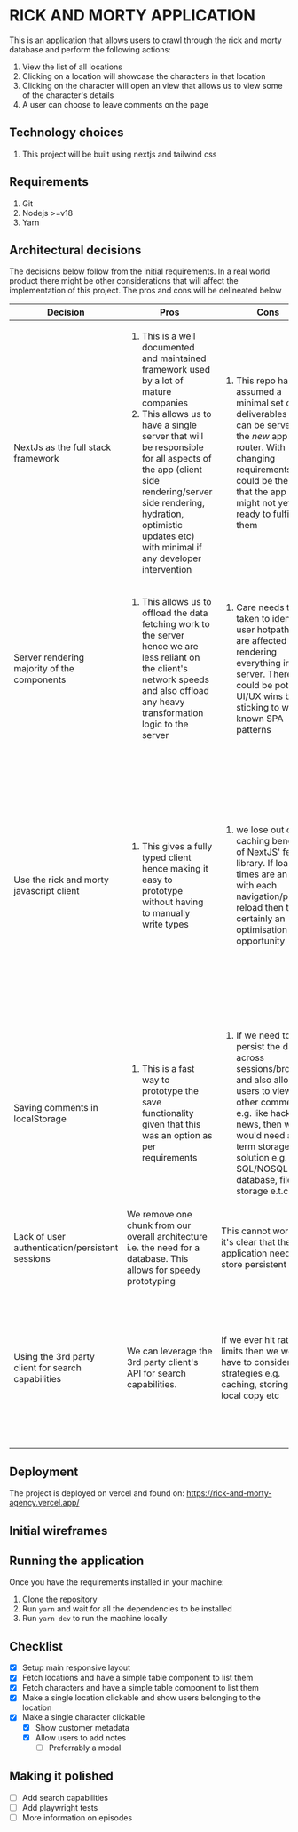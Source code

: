 # RICK AND MORTY APPLICATION
This is an application that allows users to crawl through the rick and morty database and perform the following actions:
1. View the list of all locations
2. Clicking on a location will showcase the characters in that location
3. Clicking on the character will open an view that allows us to view some of the character's details
4. A user can choose to leave comments on the page

## Technology choices
1. This project will be built using nextjs and tailwind css

## Requirements
1. Git
2. Nodejs >=v18
3. Yarn

## Architectural decisions
The decisions below follow from the initial requirements. In a real world product there might be other considerations that will affect the implementation of this project. The pros and cons will be delineated below

| Decision                                           | Pros                                                                                                                                                                                                                                                                                                                                         | Cons                                                                                                                                                                                                                                          | Other notes                                                                                                                                                                                                                                             |
|----------------------------------------------------|----------------------------------------------------------------------------------------------------------------------------------------------------------------------------------------------------------------------------------------------------------------------------------------------------------------------------------------------|-----------------------------------------------------------------------------------------------------------------------------------------------------------------------------------------------------------------------------------------------|---------------------------------------------------------------------------------------------------------------------------------------------------------------------------------------------------------------------------------------------------------|
| NextJs as the full stack framework                 | <ol>   <li>This is a well documented and maintained framework used by a lot of mature companies</li>   <li>This allows us to have a single server that will be responsible for all aspects of the app (client side rendering/server side rendering, hydration, optimistic updates etc) with minimal if any developer intervention</li> </ol> | <ol>   <li>This repo has assumed a minimal set of deliverables that can be served by the *new* app router. With changing requirements it could be the case that the app router might not yet be ready to fulfill them</li>  </ol>             | The developer chose to test the new app router functionality on this project.                                                                                                                                                                           |
| Server rendering majority of the components        | <ol>   <li>This allows us to offload the data fetching work to the server hence we are less reliant on the client's network speeds and also offload any heavy transformation logic to the server</li> </ol>                                                                                                                                  | <ol>   <li>Care needs to be taken to identify user hotpaths that are affected by rendering everything in the server. There could be potential UI/UX wins by sticking to well known SPA patterns</li> </ol>                                    |                                                                                                                                                                                                                                                         |
| Use the rick and morty javascript client           | <ol>   <li>This gives a fully typed client hence making it easy to prototype without having to manually write types</li> </ol>                                                                                                                                                                                                               | <ol>   <li>we lose out on the caching benefits of NextJS' fetch library. If load times are an issue with each navigation/page reload then this is certainly an optimisation opportunity</li> </ol>                                            | It remains to be seen if we can leverage some sort of caching for this sort of thing with the 3rd party client without necessarily having to remove it and drop down to `fetch` e.g using a caching library like `memory-cache` or a 3rd party provider |
| Saving comments in localStorage                    | <ol>  <li>This is a fast way to prototype the save functionality given that this was an option as per requirements</li> </ol>                                                                                                                                                                                                                | <ol>   <li>If we need to persist the data across sessions/browsers and also allow users to view other comments e.g. like hacker news, then we would need a long term storage solution e.g. SQL/NOSQL database, file storage e.t.c</li>  </ol> |                                                                                                                                                                                                                                                         |
| Lack of user authentication/persistent sessions    | We remove one chunk from our overall architecture i.e. the need for a database. This allows for speedy prototyping                                                                                                                                                                                                                           | This cannot work if it's clear that the application needs to store persistent data                                                                                                                                                            |                                                                                                                                                                                                                                                         |
| Using the 3rd party client for search capabilities | We can leverage the 3rd party client's API for search capabilities.                                                                                                                                                                                                                                                                          | If we ever hit rate limits then we would have to consider other strategies e.g. caching, storing a local copy etc                                                                                                                             | While not part of the initial scope, search is a pretty important part of "directory-esque" applications so it will be a nice add-on                                                                                                                    |

## Deployment
The project is deployed on vercel and found on: https://rick-and-morty-agency.vercel.app/

## Initial wireframes
<!-- TODO: attach link to wireframes -->

## Running the application
Once you have the requirements installed in your machine:
1. Clone the repository
2. Run `yarn` and wait for all the dependencies to be installed
3. Run `yarn dev` to run the machine locally

## Checklist
- [X] Setup main responsive layout
- [X] Fetch locations and have a simple table component to list them
- [X] Fetch characters and have a simple table component to list them
- [X] Make a single location clickable and show users belonging to the location
- [X] Make a single character clickable
  - [X] Show customer metadata
  - [X] Allow users to add notes
    - [ ] Preferrably a modal

## Making it polished
- [ ] Add search capabilities
- [ ] Add playwright tests
- [ ] More information on episodes 
